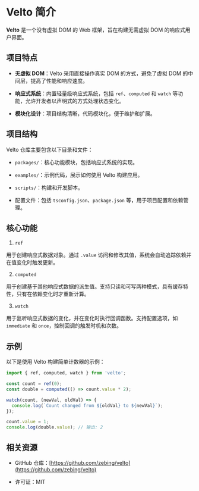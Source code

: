 
# Velto 简介

**Velto** 是一个没有虚拟 DOM 的 Web 框架，旨在构建无需虚拟 DOM 的响应式用户界面。

## 项目特点

* **无虚拟 DOM**：Velto 采用直接操作真实 DOM 的方式，避免了虚拟 DOM 的中间层，提高了性能和响应速度。

* **响应式系统**：内置轻量级响应式系统，包括 `ref`、`computed` 和 `watch` 等功能，允许开发者以声明式的方式处理状态变化。

* **模块化设计**：项目结构清晰，代码模块化，便于维护和扩展。

## 项目结构

Velto 仓库主要包含以下目录和文件：

* `packages/`：核心功能模块，包括响应式系统的实现。

* `examples/`：示例代码，展示如何使用 Velto 构建应用。

* `scripts/`：构建和开发脚本。

* 配置文件：包括 `tsconfig.json`、`package.json` 等，用于项目配置和依赖管理。

##  核心功能

1. `ref`

用于创建响应式数据对象。通过 `.value` 访问和修改其值，系统会自动追踪依赖并在值变化时触发更新。

2. `computed`

用于创建基于其他响应式数据的派生值。支持只读和可写两种模式，具有缓存特性，只有在依赖变化时才重新计算。

3. `watch`

用于监听响应式数据的变化，并在变化时执行回调函数。支持配置选项，如 `immediate` 和 `once`，控制回调的触发时机和次数。

## 示例

以下是使用 Velto 构建简单计数器的示例：

```typescript
import { ref, computed, watch } from 'velto';

const count = ref(0);
const double = computed(() => count.value * 2);

watch(count, (newVal, oldVal) => {
  console.log(`Count changed from ${oldVal} to ${newVal}`);
});

count.value = 1;
console.log(double.value); // 输出: 2
```



## 相关资源

* GitHub 仓库：[https://github.com/zebing/velto](https://github.com/zebing/velto)

* 许可证：MIT
